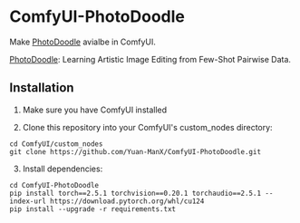 # ComfyUI-PhotoDoodle

Make [PhotoDoodle](https://github.com/showlab/PhotoDoodle) avialbe in ComfyUI.

[PhotoDoodle](https://arxiv.org/abs/2502.14397): Learning Artistic Image Editing from Few-Shot Pairwise Data.

## Installation

1. Make sure you have ComfyUI installed

2. Clone this repository into your ComfyUI's custom_nodes directory:
```
cd ComfyUI/custom_nodes
git clone https://github.com/Yuan-ManX/ComfyUI-PhotoDoodle.git
```

3. Install dependencies:
```
cd ComfyUI-PhotoDoodle
pip install torch==2.5.1 torchvision==0.20.1 torchaudio==2.5.1 --index-url https://download.pytorch.org/whl/cu124
pip install --upgrade -r requirements.txt
```
